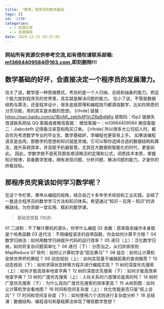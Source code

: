 ```yaml
---
title: 「推荐」程序员的数学基础
tags: []
id: '1298'
categories:
  - - 资源分享
  - - 资源推荐
date: 2020-12-21 19:25:03
---
```


### 网站所有资源仅供参考交流,如有侵权请联系邮箱: m13664409584@163.com,即刻删除!!!

## 数学基础的好坏，会直接决定一个程序员的发展潜力。

往大了说，数学是一种思维模式，考验的是一个人归纳、总结和抽象的能力。把这个能力放到程序员的世界里，其实就是解决问题的能力。 往小了说，不管是数据结构与算法，还是程序设计，很多底层原理和编程技巧都源自数学，比如你熟悉的分页功能，用的其实是余数的思想。 \[rihide\] 链接：https://pan.baidu.com/s/1BjvM\_zekIh4P0cZRaBqN6g 提取码：t5p2 链接失效请联系网站 QQ 客服或者微信客服： 微信客服一：m13664409584 微信客服二：Jiabcdefh 记得备注来意和购买订单。 \[/rihide\] 所以很多大公司招人时，都会优先考虑数学专业的毕业生。数学基础好，学编程也更容易上手。 如果说编程语言是血肉，那数学的思想和知识就是灵魂。它可以帮你选择合适的数据结构和算法、提升系统效率，并且赋予机器智慧。尤其在大数据和智能化的时代，更是如此。 因此，学数学绝不是死背那些艰深晦涩的定理和公式，洞悉技术本质，掌握知识规律，具备数学思维，拥有发现问题、分析问题、解决问题的能力，才是你的终极目标。

## 那程序员究竟该如何学习数学呢？

在这个专栏里，黄申从编程的视角，结合自己十多年学术经验和工业实践，总结了一套适合程序员的数学学习方法和知识体系。希望通过“知识 – 应用 – 知识”的讲解路线，为你贡献一堂实用、精彩的数学课。

> 基础思想篇 (18讲)

01 二进制：不了解计算机的源头，你学什么编程 02 余数：原来取余操作本身就是个哈希函数 03 迭代法：不用编程语言的自带函数，你会如何计算平方根？ 04 数学归纳法：如何用数学归纳提升代码的运行效率？ 05 递归（上）：泛化数学归纳，如何将复杂问题简单化？ 06 递归（下）：分而治之，从归并排序到MapReduce 07 排列：如何让计算机学会“田忌赛马”？ 08 组合：如何让计算机安排世界杯的赛程？ 09 动态规划（上）：如何实现基于编辑距离的查询推荐？ 10 动态规划（下）：如何求得状态转移方程并进行编程实现？ 11 树的深度优先搜索（上）：如何才能高效率地查字典？ 12 树的深度优先搜索（下）：如何才能高效率地查字典？ 13 树的广度优先搜索（上）：人际关系的六度理论是真的吗？ 14 树的广度优先搜索（下）：为什么双向广度优先搜索的效率更高？ 15 从树到图：如何让计算机学会看地图？ 16 时间和空间复杂度（上）：优化性能是否只是“纸上谈兵”？ 17 时间和空间复杂度（下）：如何使用六个法则进行复杂度分析？ 18 总结课：数据结构、编程语句和基础算法体现了哪些数学思想？